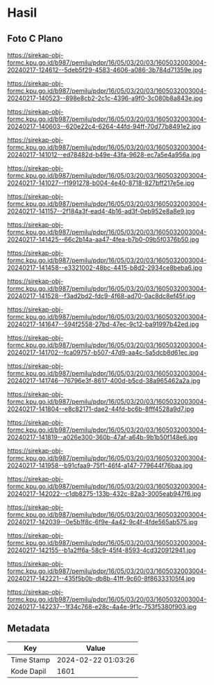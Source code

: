 # Hasil

## Foto C Plano

https://sirekap-obj-formc.kpu.go.id/b987/pemilu/pdpr/16/05/03/20/03/1605032003004-20240217-124612--5deb5f29-4583-4606-a086-3b784d71359e.jpg

https://sirekap-obj-formc.kpu.go.id/b987/pemilu/pdpr/16/05/03/20/03/1605032003004-20240217-140523--898e8cb2-2c1c-4396-a9f0-3c080b8a843e.jpg

https://sirekap-obj-formc.kpu.go.id/b987/pemilu/pdpr/16/05/03/20/03/1605032003004-20240217-140603--620e22c4-6264-44fd-94ff-70d77b8491e2.jpg

https://sirekap-obj-formc.kpu.go.id/b987/pemilu/pdpr/16/05/03/20/03/1605032003004-20240217-141012--ed78482d-b49e-43fa-9628-ec7a5e4a956a.jpg

https://sirekap-obj-formc.kpu.go.id/b987/pemilu/pdpr/16/05/03/20/03/1605032003004-20240217-141027--f1991278-b004-4e40-8718-827bff217e5e.jpg

https://sirekap-obj-formc.kpu.go.id/b987/pemilu/pdpr/16/05/03/20/03/1605032003004-20240217-141157--2f184a3f-ead4-4b16-ad3f-0eb952e8a8e9.jpg

https://sirekap-obj-formc.kpu.go.id/b987/pemilu/pdpr/16/05/03/20/03/1605032003004-20240217-141425--66c2b14a-aa47-4fea-b7b0-09b5f0376b50.jpg

https://sirekap-obj-formc.kpu.go.id/b987/pemilu/pdpr/16/05/03/20/03/1605032003004-20240217-141458--e3321002-48bc-4415-b8d2-2934ce8beba6.jpg

https://sirekap-obj-formc.kpu.go.id/b987/pemilu/pdpr/16/05/03/20/03/1605032003004-20240217-141528--f3ad2bd2-fdc9-4f68-ad70-0ac8dc8ef45f.jpg

https://sirekap-obj-formc.kpu.go.id/b987/pemilu/pdpr/16/05/03/20/03/1605032003004-20240217-141647--594f2558-27bd-47ec-9c12-ba91997b42ed.jpg

https://sirekap-obj-formc.kpu.go.id/b987/pemilu/pdpr/16/05/03/20/03/1605032003004-20240217-141702--fca09757-b507-47d9-aa4c-5a5dcb8d61ec.jpg

https://sirekap-obj-formc.kpu.go.id/b987/pemilu/pdpr/16/05/03/20/03/1605032003004-20240217-141746--76796e3f-8617-400d-b5cd-38a965462a2a.jpg

https://sirekap-obj-formc.kpu.go.id/b987/pemilu/pdpr/16/05/03/20/03/1605032003004-20240217-141804--e8c82171-dae2-44fd-bc6b-8fff4528a9d7.jpg

https://sirekap-obj-formc.kpu.go.id/b987/pemilu/pdpr/16/05/03/20/03/1605032003004-20240217-141819--a026e300-360b-47af-a64b-9b1b50f148e6.jpg

https://sirekap-obj-formc.kpu.go.id/b987/pemilu/pdpr/16/05/03/20/03/1605032003004-20240217-141958--b91cfaa9-75f1-46f4-a147-779644f76baa.jpg

https://sirekap-obj-formc.kpu.go.id/b987/pemilu/pdpr/16/05/03/20/03/1605032003004-20240217-142022--c1db8275-133b-432c-82a3-3005eab947f6.jpg

https://sirekap-obj-formc.kpu.go.id/b987/pemilu/pdpr/16/05/03/20/03/1605032003004-20240217-142039--0e5b1f8c-6f9e-4a42-9c4f-4fde565ab575.jpg

https://sirekap-obj-formc.kpu.go.id/b987/pemilu/pdpr/16/05/03/20/03/1605032003004-20240217-142155--b1a2ff6a-58c9-45f4-8593-4cd320912941.jpg

https://sirekap-obj-formc.kpu.go.id/b987/pemilu/pdpr/16/05/03/20/03/1605032003004-20240217-142221--435f5b0b-db8b-41ff-9c60-8f86333105f4.jpg

https://sirekap-obj-formc.kpu.go.id/b987/pemilu/pdpr/16/05/03/20/03/1605032003004-20240217-142237--1f34c768-e28c-4a4e-9f1c-753f5380f903.jpg


## Metadata

| Key        | Value               |
| ---------- | ------------------- |
| Time Stamp | 2024-02-22 01:03:26 |
| Kode Dapil | 1601                |



